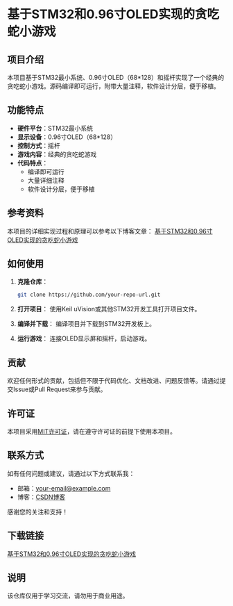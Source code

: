# 基于STM32和0.96寸OLED实现的贪吃蛇小游戏

## 项目介绍

本项目基于STM32最小系统、0.96寸OLED（68*128）和摇杆实现了一个经典的贪吃蛇小游戏。源码编译即可运行，附带大量注释，软件设计分层，便于移植。

## 功能特点

- **硬件平台**：STM32最小系统
- **显示设备**：0.96寸OLED（68*128）
- **控制方式**：摇杆
- **游戏内容**：经典的贪吃蛇游戏
- **代码特点**：
  - 编译即可运行
  - 大量详细注释
  - 软件设计分层，便于移植

## 参考资料

本项目的详细实现过程和原理可以参考以下博客文章：
[基于STM32和0.96寸OLED实现的贪吃蛇小游戏](https://blog.csdn.net/weixin_42653531/article/details/94662081)

## 如何使用

1. **克隆仓库**：
   ```bash
   git clone https://github.com/your-repo-url.git
   ```

2. **打开项目**：
   使用Keil uVision或其他STM32开发工具打开项目文件。

3. **编译并下载**：
   编译项目并下载到STM32开发板上。

4. **运行游戏**：
   连接OLED显示屏和摇杆，启动游戏。

## 贡献

欢迎任何形式的贡献，包括但不限于代码优化、文档改进、问题反馈等。请通过提交Issue或Pull Request来参与贡献。

## 许可证

本项目采用[MIT许可证](LICENSE)，请在遵守许可证的前提下使用本项目。

## 联系方式

如有任何问题或建议，请通过以下方式联系我：

- 邮箱：your-email@example.com
- 博客：[CSDN博客](https://blog.csdn.net/weixin_42653531)

感谢您的关注和支持！

## 下载链接
[基于STM32和0.96寸OLED实现的贪吃蛇小游戏](https://pan.quark.cn/s/4dbbc57f2bb8)

## 说明

该仓库仅用于学习交流，请勿用于商业用途。
